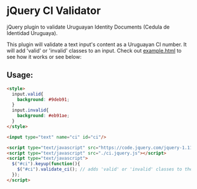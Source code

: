 # jQuery CI Validator

jQuery plugin to validate Uruguayan Identity Documents (Cedula de
Identidad Uruguaya).

This plugin will validate a text input's content as a Uruguayan CI
number. It will add 'valid' or 'invalid' classes to an input.
Check out [example.html](example.html) to see how it works or see below:

## Usage:

```html
<style>
  input.valid{
    background: #9deb91;
  }
  input.invalid{
    background: #eb91ae;
  }
</style>

<input type="text" name="ci" id="ci"/>

<script type="text/javascript" src="https://code.jquery.com/jquery-1.11.0.min.js"></script>
<script type="text/javascript" src="./ci.jquery.js"></script>
<script type="text/javascript">
  $("#ci").keyup(function(){
    $("#ci").validate_ci(); // adds 'valid' or 'invalid' classes to the input on keyup
  });
</script>
```
